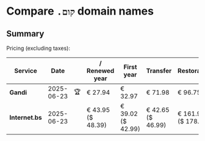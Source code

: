 # Compare `.קום` domain names

## Summary

Pricing (excluding taxes):

| Service | Date |  | / Renewed year | First year | Transfer | Restoration |
|--|--|--|--|--|--|--|
| **Gandi** | 2025-06-23 | 🏆 | € 27.94 | € 32.97 | € 71.98 | € 96.75 |
| **Internet.bs** | 2025-06-23 |  | € 43.95<br>($ 48.39) | € 39.02<br>($ 42.99) | € 42.65<br>($ 46.99) | € 161.95<br>($ 178.39) |
